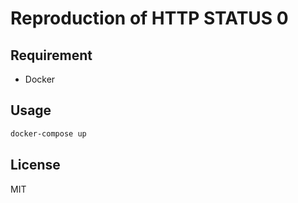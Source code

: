 # Reproduction of HTTP STATUS 0
## Requirement
- Docker
## Usage
```bash
docker-compose up
```
## License
MIT
